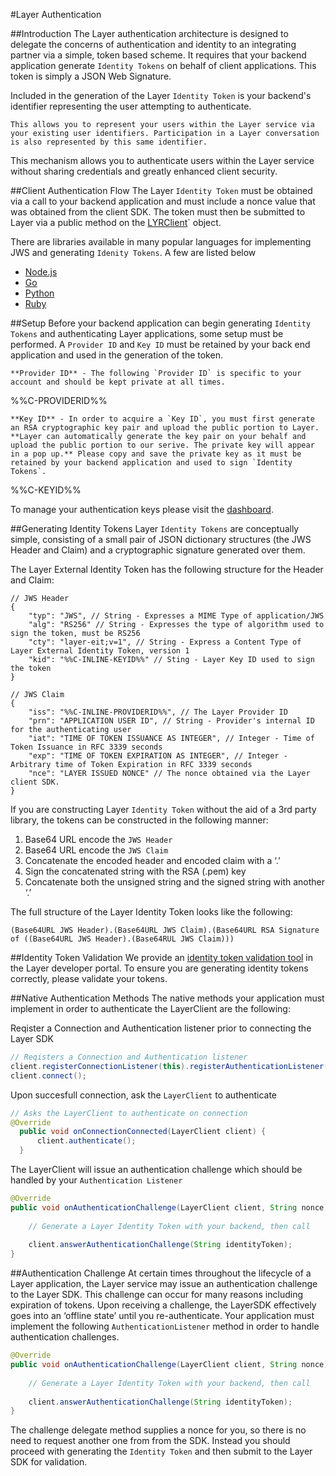 #Layer Authentication

##Introduction
The Layer authentication architecture is designed to delegate the concerns of authentication and identity to an integrating partner via a simple, token based scheme. It requires that your backend application generate `Identity Tokens` on behalf of client applications. This token is simply a JSON Web Signature.

Included in the generation of the Layer `Identity Token` is your backend's identifier representing the user attempting to authenticate. 

```emphasis
This allows you to represent your users within the Layer service via your existing user identifiers. Participation in a Layer conversation is also represented by this same identifier.
```

This mechanism allows you to authenticate users within the Layer service without sharing credentials and greatly enhanced client security.

##Client Authentication Flow
The Layer `Identity Token` must be obtained via a call to your backend application and must include a nonce value that was obtained from the client SDK. The token must then be submitted to Layer via a public method on the [LYRClient](api/android#lyrclient)` object.

There are libraries available in many popular languages for implementing JWS and generating `Idenity Tokens`. A few are listed below 

* [Node.js](https://github.com/brianloveswords/node-jws)
* [Go](https://github.com/dgrijalva/jwt-go)
* [Python](https://github.com/progrium/pyjwt/)
* [Ruby](https://github.com/progrium/ruby-jwt)


##Setup
Before your backend application can begin generating `Identity Tokens` and authenticating Layer applications, some setup must be performed. A `Provider ID` and `Key ID` must be retained by your back end application and used in the generation of the token. 

```emphasis
**Provider ID** - The following `Provider ID` is specific to your account and should be kept private at all times.
```

%%C-PROVIDERID%%

```emphasis
**Key ID** - In order to acquire a `Key ID`, you must first generate an RSA cryptographic key pair and upload the public portion to Layer. **Layer can automatically generate the key pair on your behalf and upload the public portion to our serive. The private key will appear in a pop up.** Please copy and save the private key as it must be retained by your backend application and used to sign `Identity Tokens`.
```

%%C-KEYID%%

To manage your authentication keys please visit the [dashboard](/dashboard/account/auth).

##Generating Identity Tokens
Layer `Identity Tokens` are conceptually simple, consisting of a small pair of JSON dictionary structures (the JWS Header and Claim) and a cryptographic signature generated over them.

The Layer External Identity Token has the following structure for the Header and Claim:

```
// JWS Header
{
    "typ": "JWS", // String - Expresses a MIME Type of application/JWS
    "alg": "RS256" // String - Expresses the type of algorithm used to sign the token, must be RS256
    "cty": "layer-eit;v=1", // String - Express a Content Type of Layer External Identity Token, version 1
    "kid": "%%C-INLINE-KEYID%%" // Sting - Layer Key ID used to sign the token
}

// JWS Claim
{
    "iss": "%%C-INLINE-PROVIDERID%%", // The Layer Provider ID
    "prn": "APPLICATION USER ID", // String - Provider's internal ID for the authenticating user
    "iat": "TIME OF TOKEN ISSUANCE AS INTEGER", // Integer - Time of Token Issuance in RFC 3339 seconds
    "exp": "TIME OF TOKEN EXPIRATION AS INTEGER", // Integer - Arbitrary time of Token Expiration in RFC 3339 seconds
    "nce": "LAYER ISSUED NONCE" // The nonce obtained via the Layer client SDK.
}
```

If you are constructing Layer `Identity Token` without the aid of a 3rd party library, the tokens can be constructed in the following manner:

1. Base64 URL encode the `JWS Header`
2. Base64 URL encode the `JWS Claim`
3. Concatenate the encoded header and encoded claim with a ‘.’
4. Sign the concatenated string with the RSA (.pem) key
5. Concatenate both the unsigned string and the signed string with another ‘.’

The full structure of the Layer Identity Token looks like the following:

```console
(Base64URL JWS Header).(Base64URL JWS Claim).(Base64URL RSA Signature of ((Base64URL JWS Header).(Base64RUL JWS Claim)))
```

##Identity Token Validation
We provide an [identity token validation tool](/dashboard/account/tools) in the Layer developer portal. To ensure you are generating identity tokens correctly, please validate your tokens. 

##Native Authentication Methods
The native methods your application must implement in order to authenticate the LayerClient are the following:

Reqister a Connection and Authentication listener prior to connecting the Layer SDK

```java
// Reqisters a Connection and Authentication listener
client.registerConnectionListener(this).registerAuthenticationListener(this);
client.connect();
```

Upon succesfull connection, ask the `LayerClient` to authenticate

```java
// Asks the LayerClient to authenticate on connection
@Override
  public void onConnectionConnected(LayerClient client) {
      client.authenticate();
  }
```

The LayerClient will issue an authentication challenge which should be handled by your `Authentication Listener`

```java
@Override
public void onAuthenticationChallenge(LayerClient client, String nonce) {
    
    // Generate a Layer Identity Token with your backend, then call
    
    client.answerAuthenticationChallenge(String identityToken);
}
```

##Authentication Challenge
At certain times throughout the lifecycle of a Layer application, the Layer service may issue an authentication challenge to the Layer SDK. This challenge can occur for many reasons including expiration of tokens. Upon receiving a challenge, the LayerSDK effectively goes into an ‘offline state’ until you re-authenticate. Your application must implement the following `AuthenticationListener` method in order to handle authentication challenges.

```java
@Override
public void onAuthenticationChallenge(LayerClient client, String nonce) {
    
    // Generate a Layer Identity Token with your backend, then call
    
    client.answerAuthenticationChallenge(String identityToken);
}
```

The challenge delegate method supplies a nonce for you, so there is no need to request another one from from the SDK. Instead you should proceed with generating the `Identity Token` and then submit to the Layer SDK for validation. 

